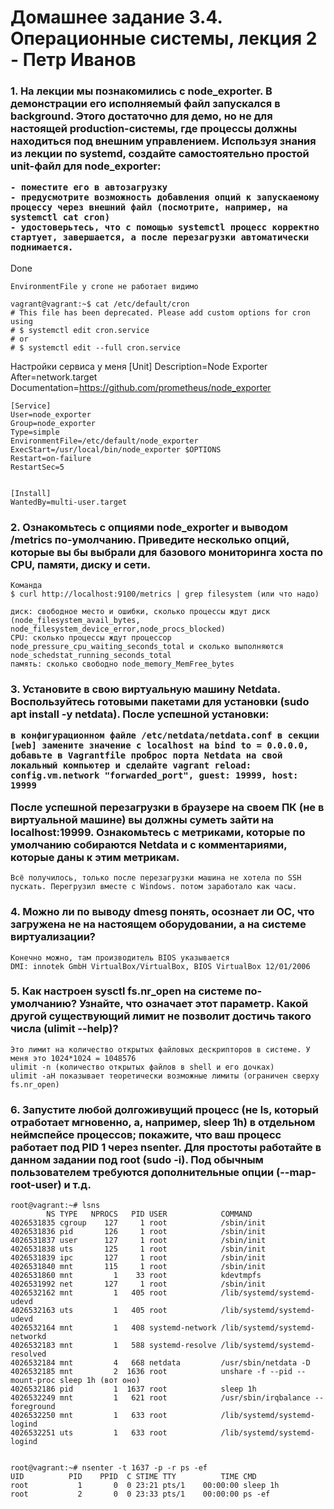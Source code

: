 <h1>Домашнее задание 3.4. Операционные системы, лекция 2 - Петр Иванов</h1>

<h3>1. На лекции мы познакомились с node_exporter. В демонстрации его исполняемый файл запускался в background. Этого достаточно для демо, но не для настоящей production-системы, где процессы должны находиться под внешним управлением. Используя знания из лекции по systemd, создайте самостоятельно простой unit-файл для node_exporter:

	- поместите его в автозагрузку
	- предусмотрите возможность добавления опций к запускаемому процессу через внешний файл (посмотрите, например, на systemctl cat cron)
	- удостоверьтесь, что с помощью systemctl процесс корректно стартует, завершается, а после перезагрузки автоматически поднимается.
	
</h3>

Done  

	EnvironmentFile у crone не работает видимо 
	
	vagrant@vagrant:~$ cat /etc/default/cron
	# This file has been deprecated. Please add custom options for cron using
	# $ systemctl edit cron.service
	# or
	# $ systemctl edit --full cron.service
  

Настройки сервиса у меня
	[Unit]
	Description=Node Exporter
	After=network.target
	Documentation=https://github.com/prometheus/node_exporter

	[Service]
	User=node_exporter
	Group=node_exporter
	Type=simple
	EnvironmentFile=/etc/default/node_exporter
	ExecStart=/usr/local/bin/node_exporter $OPTIONS
	Restart=on-failure
	RestartSec=5


	[Install]
	WantedBy=multi-user.target 

	

<h3>2. Ознакомьтесь с опциями node_exporter и выводом /metrics по-умолчанию. Приведите несколько опций, которые вы бы выбрали для базового мониторинга хоста по CPU, памяти, диску и сети.</h3>

	Команда
	$ curl http://localhost:9100/metrics | grep filesystem (или что надо)
	
	диск: свободное место и ошибки, сколько процессы ждут диск (node_filesystem_avail_bytes, node_filesystem_device_error,node_procs_blocked)
	CPU: сколько процессы ждут процессор node_pressure_cpu_waiting_seconds_total и сколько выполняются  node_schedstat_running_seconds_total 
	память: сколько свободно node_memory_MemFree_bytes 
	
	
<h3>3. Установите в свою виртуальную машину Netdata. Воспользуйтесь готовыми пакетами для установки (sudo apt install -y netdata). После успешной установки:

	в конфигурационном файле /etc/netdata/netdata.conf в секции [web] замените значение с localhost на bind to = 0.0.0.0,
	добавьте в Vagrantfile проброс порта Netdata на свой локальный компьютер и сделайте vagrant reload:
	config.vm.network "forwarded_port", guest: 19999, host: 19999
После успешной перезагрузки в браузере на своем ПК (не в виртуальной машине) вы должны суметь зайти на localhost:19999. 
Ознакомьтесь с метриками, которые по умолчанию собираются Netdata и с комментариями, которые даны к этим метрикам.</h3>

	Всё получилось, только после перезагрузки машина не хотела по SSH пускать. Перегрузил вместе с Windows. потом заработало как часы. 
	
<h3>4. Можно ли по выводу dmesg понять, осознает ли ОС, что загружена не на настоящем оборудовании, а на системе виртуализации?</h3>

	Конечно можно, там производитель BIOS указывается
	DMI: innotek GmbH VirtualBox/VirtualBox, BIOS VirtualBox 12/01/2006

<h3>5. Как настроен sysctl fs.nr_open на системе по-умолчанию? Узнайте, что означает этот параметр. Какой другой существующий лимит не позволит достичь такого числа (ulimit --help)?</h3>

	Это лимит на количество открытых файловых дескрипторов в системе. У меня это 1024*1024 = 1048576
	ulimit -n (количество открытых файлов в shell и его дочках) 
	ulimit -aH показывает теоретически возможные лимиты (ограничен сверху fs.nr_open)
	
<h3>6. Запустите любой долгоживущий процесс (не ls, который отработает мгновенно, а, например, sleep 1h) в отдельном неймспейсе процессов; 
покажите, что ваш процесс работает под PID 1 через nsenter. 
Для простоты работайте в данном задании под root (sudo -i). 
Под обычным пользователем требуются дополнительные опции (--map-root-user) и т.д.</h3>

	root@vagrant:~# lsns
			NS TYPE   NPROCS   PID USER            COMMAND
	4026531835 cgroup    127     1 root            /sbin/init
	4026531836 pid       126     1 root            /sbin/init
	4026531837 user      127     1 root            /sbin/init
	4026531838 uts       125     1 root            /sbin/init
	4026531839 ipc       127     1 root            /sbin/init
	4026531840 mnt       115     1 root            /sbin/init
	4026531860 mnt         1    33 root            kdevtmpfs
	4026531992 net       127     1 root            /sbin/init
	4026532162 mnt         1   405 root            /lib/systemd/systemd-udevd
	4026532163 uts         1   405 root            /lib/systemd/systemd-udevd
	4026532164 mnt         1   408 systemd-network /lib/systemd/systemd-networkd
	4026532183 mnt         1   588 systemd-resolve /lib/systemd/systemd-resolved
	4026532184 mnt         4   668 netdata         /usr/sbin/netdata -D
	4026532185 mnt         2  1636 root            unshare -f --pid --mount-proc sleep 1h (вот оно)
	4026532186 pid         1  1637 root            sleep 1h
	4026532249 mnt         1   621 root            /usr/sbin/irqbalance --foreground
	4026532250 mnt         1   633 root            /lib/systemd/systemd-logind
	4026532251 uts         1   633 root            /lib/systemd/systemd-logind
	
  
	root@vagrant:~# nsenter -t 1637 -p -r ps -ef
	UID          PID    PPID  C STIME TTY          TIME CMD
	root           1       0  0 23:21 pts/1    00:00:00 sleep 1h
	root           2       0  0 23:33 pts/1    00:00:00 ps -ef